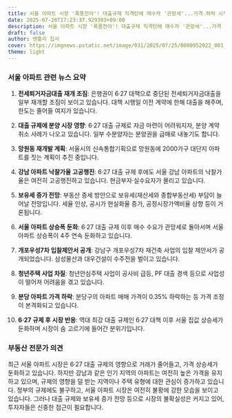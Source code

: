 ```yaml
---
title: 서울 아파트 시장 '폭풍전야'! 대출규제 직격탄에 매수자 '관망세'...가격 하락 시작됐나?
date: 2025-07-26T17:23:37.929303+09:00
description: 서울 아파트 시장 '폭풍전야'! 대출규제 직격탄에 매수자 '관망세'...가격 하락 시작됐나?
draft: false
author: 벤틀리 집사
cover: https://imgnews.pstatic.net/image/031/2025/07/25/0000952022_001_20250725210614060.jpg
theme: light
---
```


### 서울 아파트 관련 뉴스 요약

1. **전세퇴거자금대출 재개 조짐**: 은행권이 6·27 대책으로 중단된 전세퇴거자금대출을 일부 재개할 조짐이 보이고 있습니다. 대책 시행일 이전 계약에 한해 대출을 해주며, 한도는 줄어들 여지가 있습니다.

2. **대출 규제에 분양 시장 영향**: 6·27 대출 규제로 자금 마련이 어려워지자, 분양 계약 취소 사례가 나오고 있습니다. 일부 수분양자는 분양권을 급매로 내놓기도 합니다.

3. **망원동 재개발 계획**: 서울시의 신속통합기획으로 망원동에 2000가구 대단지 아파트를 짓는 계획이 추진 중입니다.

4. **강남 아파트 낙찰가율 고공행진**: 6·27 대출 규제 후에도 서울 강남 아파트의 낙찰가율은 여전히 고공행진하고 있습니다. 현금부자·실수요자가 몰리고 있습니다.

5. **보유세 증가 전망**: 부동산 증세 방안으로 보유세(재산세와 종합부동산세) 부담이 늘어날 전망입니다. 세율 인상, 공시가 현실화율 증가, 공정시장가액비율 상향 등이 거론됩니다.

6. **서울 아파트 상승폭 둔화**: 6·27 대출 규제 이후 매수 수요가 관망세로 돌아서며 서울 아파트 상승폭이 4주 연속 둔화하고 있습니다.

7. **개포우성7차 입찰제안서 공개**: 강남구 개포우성7차 재건축 사업의 입찰 제안서가 공개되었습니다. 삼성물산과 대우건설이 수주전을 벌이고 있습니다.

8. **청년주택 사업 차질**: 청년안심주택 사업이 공사비 급등, PF 대출 경색 등으로 사업성이 떨어져 어려움을 겪고 있습니다.

9. **분당 아파트 가격 하락**: 분당구의 아파트 매매 가격이 0.35% 하락하는 등 가격 조정이 본격화되고 있습니다.

10. **6·27 규제 후 시장 반응**: 역대 최강 대출 규제인 6·27 대책 이후 서울 집값 상승세가 둔화하며 시장이 숨 고르기에 들어간 분위기입니다.

### 부동산 전문가 의견

최근 서울 아파트 시장은 6·27 대출 규제의 영향으로 거래가 줄어들고, 가격 상승세가 둔화하고 있습니다. 하지만 강남과 같은 인기 지역의 아파트는 여전히 높은 가격을 유지하고 있으며, 규제의 영향을 덜 받는 지역이나 주택 유형에 대한 관심이 증가하고 있습니다. 정부의 규제에도 불구하고, 서울 아파트 시장은 여전히 불황에 강한 모습을 보이고 있습니다. 그러나 대출 규제와 보유세 증가 전망 등으로 시장의 불확실성은 커지고 있어, 투자자들은 신중한 접근이 필요합니다.